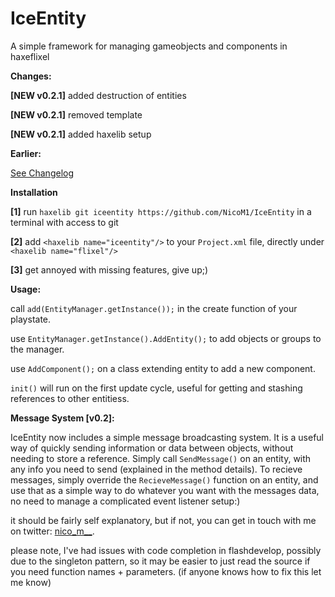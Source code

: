IceEntity
=========

A simple framework for managing gameobjects and components in haxeflixel

**Changes:**

  **[NEW v0.2.1]**
  added destruction of entities
  
  **[NEW v0.2.1]**
  removed template
  
  **[NEW v0.2.1]**
  added haxelib setup
  
  **Earlier:**
  
  [See Changelog](https://github.com/NicoM1/IceEntity/blob/master/CHANGELOG.md)
  
**Installation**

  **[1]** run ```haxelib git iceentity https://github.com/NicoM1/IceEntity``` in a terminal with access to git
  
  **[2]** add ```<haxelib name="iceentity"/>``` to your ```Project.xml``` file, directly under ```<haxelib name="flixel"/>```
  
  **[3]** get annoyed with missing features, give up;)

**Usage:**

  call ```add(EntityManager.getInstance());``` in the create function of your playstate.
  
  use ```EntityManager.getInstance().AddEntity();``` to add objects or groups to the manager.
  
  use ```AddComponent();``` on a class extending entity to add a new component.
  
  ```init()``` will run on the first update cycle, useful for getting and stashing references to other entitiess.
  
**Message System [v0.2]:**

  IceEntity now includes a simple message broadcasting system. It is a useful way of quickly sending information or data between objects, without needing to store a reference. Simply call ```SendMessage()``` on an entity, with any info you need to send (explained in the method details). To recieve messages, simply override the ```RecieveMessage()``` function on an entity, and use that as a simple way to do whatever you want with the messages data, no need to manage a complicated event listener setup:)
  
  it should be fairly self explanatory, but if not, you can get in touch with me on twitter: [nico_m__](https://twitter.com/nico_m__).
  
  please note, I've had issues with code completion in flashdevelop, possibly due to the singleton pattern, so it may be easier to just read the source if you need function names + parameters. (if anyone knows how to fix this let me know)